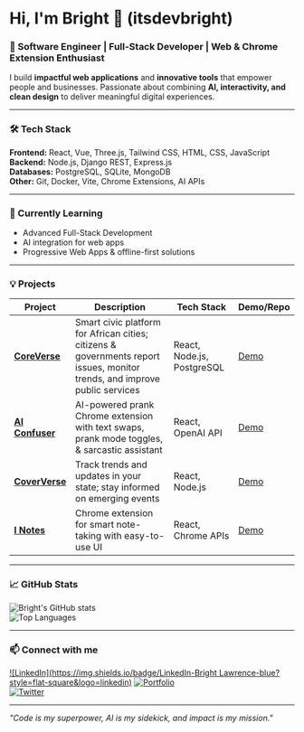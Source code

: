 # Hi, I'm Bright 👋 (itsdevbright)

### 🔭 Software Engineer | Full-Stack Developer | Web & Chrome Extension Enthusiast
I build **impactful web applications** and **innovative tools** that empower people and businesses. Passionate about combining **AI, interactivity, and clean design** to deliver meaningful digital experiences.

---

### 🛠️ Tech Stack
**Frontend:** React, Vue, Three.js, Tailwind CSS, HTML, CSS, JavaScript  
**Backend:** Node.js, Django REST, Express.js  
**Databases:** PostgreSQL, SQLite, MongoDB  
**Other:** Git, Docker, Vite, Chrome Extensions, AI APIs

---

### 🌱 Currently Learning
- Advanced Full-Stack Development  
- AI integration for web apps  
- Progressive Web Apps & offline-first solutions  

---

### 💡 Projects
| Project | Description | Tech Stack | Demo/Repo |
|---------|-------------|------------|-----------|
| **[CoreVerse](https://github.com/yourusername/coreverse)** | Smart civic platform for African cities; citizens & governments report issues, monitor trends, and improve public services | React, Node.js, PostgreSQL | [Demo](#) |
| **[AI Confuser](https://github.com/yourusername/ai-confuser)** | AI-powered prank Chrome extension with text swaps, prank mode toggles, & sarcastic assistant | React, OpenAI API | [Demo](#) |
| **[CoverVerse](https://github.com/yourusername/coververse)** | Track trends and updates in your state; stay informed on emerging events | React, Node.js | [Demo](#) |
| **[I Notes](https://github.com/yourusername/i-notes)** | Chrome extension for smart note-taking with easy-to-use UI | React, Chrome APIs | [Demo](#) |

---

### 📈 GitHub Stats
![Bright's GitHub stats](https://github-readme-stats.vercel.app/api?username=yourusername&show_icons=true&theme=dracula)  
![Top Languages](https://github-readme-stats.vercel.app/api/top-langs/?username=yourusername&layout=compact&theme=dracula)

---

### 📫 Connect with me
[![LinkedIn](https://img.shields.io/badge/LinkedIn-Bright Lawrence-blue?style=flat-square&logo=linkedin)]([https://www.linkedin.com/in/brightlawrence](https://www.linkedin.com/in/brightlarence/?lipi=urn%3Ali%3Apage%3Ad_flagship3_feed%3BQqAbvHxvQvGom7vZcc2HsA%3D%3D))  
[![Portfolio](https://img.shields.io/badge/Portfolio-itsdevbright-purple?style=flat-square&logo=google-chrome)](https://itsdevbright.vercel.app)  
[![Twitter](https://img.shields.io/badge/Twitter-@itsdevbright-1DA1F2?style=flat-square&logo=twitter)](https://twitter.com/itsdevbright)

---

*"Code is my superpower, AI is my sidekick, and impact is my mission."*
